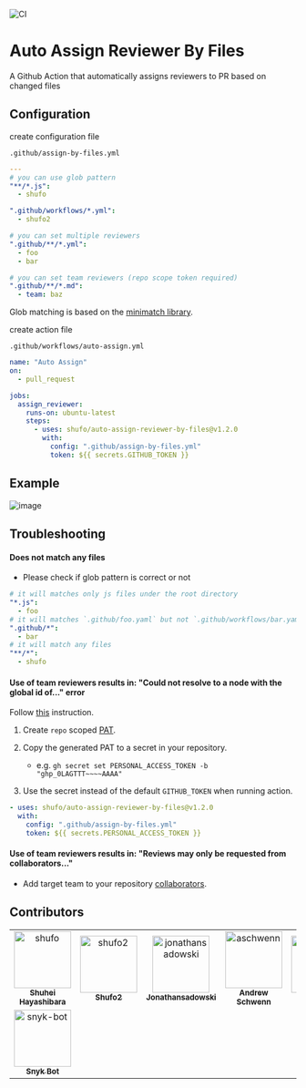 ![CI](https://github.com/shufo/auto-assign-reviewer-by-assignee/workflows/CI/badge.svg)

# Auto Assign Reviewer By Files

A Github Action that automatically assigns reviewers to PR based on changed files

## Configuration

create configuration file

`.github/assign-by-files.yml`

```yaml
---
# you can use glob pattern
"**/*.js":
  - shufo

".github/workflows/*.yml":
  - shufo2

# you can set multiple reviewers
".github/**/*.yml":
  - foo
  - bar

# you can set team reviewers (repo scope token required)
".github/**/*.md":
  - team: baz
```

Glob matching is based on the [minimatch library](https://github.com/isaacs/minimatch).

create action file

`.github/workflows/auto-assign.yml`

```yaml
name: "Auto Assign"
on:
  - pull_request

jobs:
  assign_reviewer:
    runs-on: ubuntu-latest
    steps:
      - uses: shufo/auto-assign-reviewer-by-files@v1.2.0
        with:
          config: ".github/assign-by-files.yml"
          token: ${{ secrets.GITHUB_TOKEN }}
```

## Example

![image](https://user-images.githubusercontent.com/1641039/80326369-7ee86f00-8873-11ea-9769-887b083575ad.png)

## Troubleshooting

#### Does not match any files

- Please check if glob pattern is correct or not

```yaml
# it will matches only js files under the root directory
"*.js":
  - foo
# it will matches `.github/foo.yaml` but not `.github/workflows/bar.yaml`
".github/*":
  - bar
# it will match any files
"**/*":
  - shufo
```

#### Use of team reviewers results in: "Could not resolve to a node with the global id of..." error

Follow [this](https://github.com/peter-evans/create-pull-request/issues/155#issuecomment-611904487) instruction.

1. Create `repo` scoped [PAT](https://docs.github.com/en/authentication/keeping-your-account-and-data-secure/creating-a-personal-access-token).
2. Copy the generated PAT to a secret in your repository.

   - e.g. `gh secret set PERSONAL_ACCESS_TOKEN -b "ghp_0LAGTTT~~~~AAAA"`

3. Use the secret instead of the default `GITHUB_TOKEN` when running action.

```yaml
- uses: shufo/auto-assign-reviewer-by-files@v1.2.0
  with:
    config: ".github/assign-by-files.yml"
    token: ${{ secrets.PERSONAL_ACCESS_TOKEN }}
```

#### Use of team reviewers results in: "Reviews may only be requested from collaborators..."

- Add target team to your repository [collaborators](https://docs.github.com/en/repositories/managing-your-repositorys-settings-and-features/managing-repository-settings/managing-teams-and-people-with-access-to-your-repository).

## Contributors

<!-- readme: collaborators,contributors -start -->
<table>
	<tbody>
		<tr>
            <td align="center">
                <a href="https://github.com/shufo">
                    <img src="https://avatars.githubusercontent.com/u/1641039?v=4" width="100;" alt="shufo"/>
                    <br />
                    <sub><b>Shuhei Hayashibara</b></sub>
                </a>
            </td>
            <td align="center">
                <a href="https://github.com/shufo2">
                    <img src="https://avatars.githubusercontent.com/u/63141322?v=4" width="100;" alt="shufo2"/>
                    <br />
                    <sub><b>Shufo2</b></sub>
                </a>
            </td>
            <td align="center">
                <a href="https://github.com/jonathansadowski">
                    <img src="https://avatars.githubusercontent.com/u/363749?v=4" width="100;" alt="jonathansadowski"/>
                    <br />
                    <sub><b>Jonathansadowski</b></sub>
                </a>
            </td>
            <td align="center">
                <a href="https://github.com/aschwenn">
                    <img src="https://avatars.githubusercontent.com/u/34226036?v=4" width="100;" alt="aschwenn"/>
                    <br />
                    <sub><b>Andrew Schwenn</b></sub>
                </a>
            </td>
            <td align="center">
                <a href="https://github.com/jsoref">
                    <img src="https://avatars.githubusercontent.com/u/2119212?v=4" width="100;" alt="jsoref"/>
                    <br />
                    <sub><b>Josh Soref</b></sub>
                </a>
            </td>
            <td align="center">
                <a href="https://github.com/kgyrtkirk">
                    <img src="https://avatars.githubusercontent.com/u/1902540?v=4" width="100;" alt="kgyrtkirk"/>
                    <br />
                    <sub><b>Zoltan Haindrich</b></sub>
                </a>
            </td>
		</tr>
		<tr>
            <td align="center">
                <a href="https://github.com/snyk-bot">
                    <img src="https://avatars.githubusercontent.com/u/19733683?v=4" width="100;" alt="snyk-bot"/>
                    <br />
                    <sub><b>Snyk Bot</b></sub>
                </a>
            </td>
		</tr>
	<tbody>
</table>
<!-- readme: collaborators,contributors -end -->

